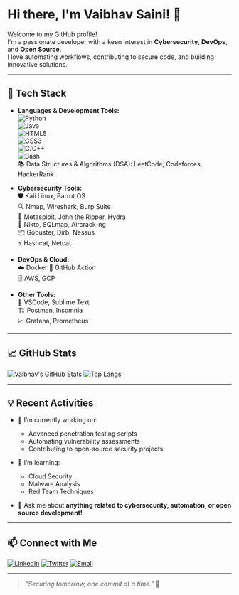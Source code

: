 # Hi there, I'm Vaibhav Saini! 👋

Welcome to my GitHub profile!  
I'm a passionate developer with a keen interest in **Cybersecurity**, **DevOps**, and **Open Source**.  
I love automating workflows, contributing to secure code, and building innovative solutions.

---

## 🚀 Tech Stack

- **Languages & Development Tools:**  
  ![Python](https://img.shields.io/badge/python-3776AB?style=flat-square&logo=python&logoColor=white)  
  ![Java](https://img.shields.io/badge/java-007396?style=flat-square&logo=java&logoColor=white)  
  ![HTML5](https://img.shields.io/badge/html5-E34F26?style=flat-square&logo=html5&logoColor=white)  
  ![CSS3](https://img.shields.io/badge/css3-1572B6?style=flat-square&logo=css3&logoColor=white)  
  ![C/C++](https://img.shields.io/badge/c++-00599C?style=flat-square&logo=c%2B%2B&logoColor=white)  
  ![Bash](https://img.shields.io/badge/bash-4EAA25?style=flat-square&logo=gnubash&logoColor=white)  
  📚 Data Structures & Algorithms (DSA): LeetCode, Codeforces, HackerRank

- **Cybersecurity Tools:**  
  🛡️ Kali Linux, Parrot OS  
  🔍 Nmap, Wireshark, Burp Suite  
  🐍 Metasploit, John the Ripper, Hydra  
  🔐 Nikto, SQLmap, Aircrack-ng  
  📦 Gobuster, Dirb, Nessus  
  ⚡️ Hashcat, Netcat

- **DevOps & Cloud:**  
  ☁️ Docker
  🚀 GitHub Action  
  🗄️ AWS, GCP

- **Other Tools:**  
  📝 VSCode, Sublime Text  
  🏗️ Postman, Insomnia  
  📈 Grafana, Prometheus

---

## 📈 GitHub Stats

![Vaibhav's GitHub Stats](https://github-readme-stats.vercel.app/api?username=VaibhavSaini24&show_icons=true&theme=radical)
![Top Langs](https://github-readme-stats.vercel.app/api/top-langs/?username=VaibhavSaini24&layout=compact&theme=radical)

---

## 💡 Recent Activities

- 🔭 I’m currently working on:  
  - Advanced penetration testing scripts  
  - Automating vulnerability assessments  
  - Contributing to open-source security projects

- 🌱 I’m learning:  
  - Cloud Security  
  - Malware Analysis  
  - Red Team Techniques

- 💬 Ask me about **anything related to cybersecurity, automation, or open source development!**

---

## 📫 Connect with Me

[![LinkedIn](https://img.shields.io/badge/linkedin-blue?logo=linkedin&logoColor=white)](https://www.linkedin.com/in/vaibhav-saini-1b4279201/)
[![Twitter](https://img.shields.io/badge/twitter-1DA1F2?logo=twitter&logoColor=white)](https://twitter.com/Vaibhavsaini24)
[![Email](https://img.shields.io/badge/email-EA4335?logo=gmail&logoColor=white)](mailto:vaibhavsaini70880@gmail.com)

---

> *“Securing tomorrow, one commit at a time.”* 🚀
